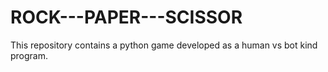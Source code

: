 # ROCK---PAPER---SCISSOR

This repository contains a python game developed as a human vs bot kind program. 
